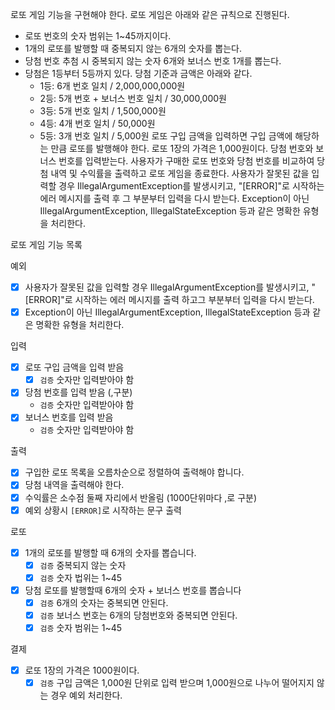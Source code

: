 로또 게임 기능을 구현해야 한다. 로또 게임은 아래와 같은 규칙으로 진행된다.

- 로또 번호의 숫자 범위는 1~45까지이다.
- 1개의 로또를 발행할 때 중복되지 않는 6개의 숫자를 뽑는다.
- 당첨 번호 추첨 시 중복되지 않는 숫자 6개와 보너스 번호 1개를 뽑는다.
- 당첨은 1등부터 5등까지 있다. 당첨 기준과 금액은 아래와 같다.
    - 1등: 6개 번호 일치 / 2,000,000,000원
    - 2등: 5개 번호 + 보너스 번호 일치 / 30,000,000원
    - 3등: 5개 번호 일치 / 1,500,000원
    - 4등: 4개 번호 일치 / 50,000원
    - 5등: 3개 번호 일치 / 5,000원
      로또 구입 금액을 입력하면 구입 금액에 해당하는 만큼 로또를 발행해야 한다.
      로또 1장의 가격은 1,000원이다.
      당첨 번호와 보너스 번호를 입력받는다.
      사용자가 구매한 로또 번호와 당첨 번호를 비교하여 당첨 내역 및 수익률을 출력하고 로또 게임을 종료한다.
      사용자가 잘못된 값을 입력할 경우 IllegalArgumentException를 발생시키고, "[ERROR]"로 시작하는 에러 메시지를 출력 후 그 부분부터 입력을 다시 받는다.
      Exception이 아닌 IllegalArgumentException, IllegalStateException 등과 같은 명확한 유형을 처리한다.


로또 게임 기능 목록

예외
- [x] 사용자가 잘못된 값을 입력할 경우 IllegalArgumentException를 발생시키고, "[ERROR]"로 시작하는 에러 메시지를 출력 하고그 부분부터 입력을 다시 받는다.
- [x] Exception이 아닌 IllegalArgumentException, IllegalStateException 등과 같은 명확한 유형을 처리한다.

입력
- [x] 로또 구입 금액을 입력 받음
  - [x] `검증` 숫자만 입력받아야 함
- [x] 당첨 번호를 입력 받음 (,구분)
  - `검증` 숫자만 입력받아야 함
- [x] 보너스 번호를 입력 받음
  - `검증` 숫자만 입력받아야 함

출력
- [x] 구입한 로또 목록을 오름차순으로 정렬하여 출력해야 합니다.
- [x] 당첨 내역을 출력해야 한다.
- [x] 수익률은 소수점 둘째 자리에서 반올림 (1000단위마다 ,로 구분)
- [x] 예외 상황시 `[ERROR]`로 시작하는 문구 출력

로또
- [x] 1개의 로또를 발행할 때 6개의 숫자를 뽑습니다.
  - [x] `검증` 중복되지 않는 숫자
  - [x] `검증` 숫자 법위는 1~45
- [x] 당첨 로또를 발행할때 6개의 숫자 + 보너스 번호를 뽑습니다
  - [x] `검증` 6개의 숫자는 중복되면 안된다.
  - [x] `검증` 보너스 번호는 6개의 당첨번호와 중복되면 안된다.
  - [x] `검증` 숫자 범위는 1~45

결제
- [x] 로또 1장의 가격은 1000원이다.
  - [x] `검증` 구입 금액은 1,000원 단위로 입력 받으며 1,000원으로 나누어 떨어지지 않는 경우 예외 처리한다.